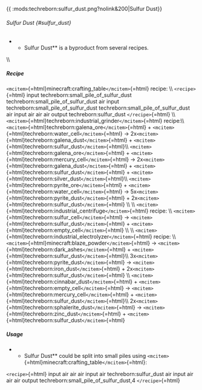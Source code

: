 {{ :mods:techreborn:sulfur_dust.png?nolink&200\|Sulfur Dust}}

###### Sulfur Dust {#sulfur_dust}

-   -   Sulfur Dust\*\* is a byproduct from several recipes.

\\\\

##### Recipe

`<mcitem>`{=html}minecraft:crafting_table`</mcitem>`{=html} recipe: \\\\
`<recipe>`{=html} input techreborn:small_pile_of_sulfur_dust
techreborn:small_pile_of_sulfur_dust air input
techreborn:small_pile_of_sulfur_dust
techreborn:small_pile_of_sulfur_dust air input air air air output
techreborn:sulfur_dust `</recipe>`{=html} \\\\
`<mcitem>`{=html}techreborn:industrial_grinder`</mcitem>`{=html}
recipe:\\\\ `<mcitem>`{=html}techreborn:galena_ore`</mcitem>`{=html} +
`<mcitem>`{=html}techreborn:water_cell`</mcitem>`{=html} -\>
2x`<mcitem>`{=html}techreborn:galena_dust`</mcitem>`{=html} +
`<mcitem>`{=html}techreborn:sulfur_dust`</mcitem>`{=html}\\\\
`<mcitem>`{=html}techreborn:galena_ore`</mcitem>`{=html} +
`<mcitem>`{=html}techreborn:mercury_cell`</mcitem>`{=html} -\>
2x`<mcitem>`{=html}techreborn:galena_dust`</mcitem>`{=html} +
`<mcitem>`{=html}techreborn:sulfur_dust`</mcitem>`{=html} +
`<mcitem>`{=html}techreborn:silver_dust`</mcitem>`{=html}\\\\
`<mcitem>`{=html}techreborn:pyrite_ore`</mcitem>`{=html} +
`<mcitem>`{=html}techreborn:water_cell`</mcitem>`{=html} -\>
5x`<mcitem>`{=html}techreborn:pyrite_dust`</mcitem>`{=html} +
2x`<mcitem>`{=html}techreborn:sulfur_dust`</mcitem>`{=html} \\\\ \\\\
`<mcitem>`{=html}techreborn:industrial_centrifuge`</mcitem>`{=html}
recipe: \\\\ `<mcitem>`{=html}techreborn:sulfur_cell`</mcitem>`{=html}
-\> `<mcitem>`{=html}techreborn:sulfur_dust`</mcitem>`{=html} +
`<mcitem>`{=html}techreborn:empty_cell`</mcitem>`{=html} \\\\ \\\\
`<mcitem>`{=html}techreborn:industrial_electrolyzer`</mcitem>`{=html}
recipe: \\\\ `<mcitem>`{=html}minecraft:blaze_powder`</mcitem>`{=html}
-\> `<mcitem>`{=html}techreborn:dark_ashes`</mcitem>`{=html} +
`<mcitem>`{=html}techreborn:sulfur_dust`</mcitem>`{=html}\\\\
3x`<mcitem>`{=html}techreborn:pyrite_dust`</mcitem>`{=html} -\>
`<mcitem>`{=html}techreborn:iron_dust`</mcitem>`{=html} +
2x`<mcitem>`{=html}techreborn:sulfur_dust`</mcitem>`{=html} \\\\
`<mcitem>`{=html}techreborn:cinnabar_dust`</mcitem>`{=html} +
`<mcitem>`{=html}techreborn:empty_cell`</mcitem>`{=html} -\>
`<mcitem>`{=html}techreborn:mercury_cell`</mcitem>`{=html} +
`<mcitem>`{=html}techreborn:sulfur_dust`</mcitem>`{=html}\\\\
2x`<mcitem>`{=html}techreborn:sphalerite_dust`</mcitem>`{=html} -\>
`<mcitem>`{=html}techreborn:zinc_dust`</mcitem>`{=html} +
`<mcitem>`{=html}techreborn:sulfur_dust`</mcitem>`{=html}

##### Usage

-   -   Sulfur Dust\*\* could be split into small piles using
        `<mcitem>`{=html}minecraft:crafting_table`</mcitem>`{=html}:

`<recipe>`{=html} input air air air input air techreborn:sulfur_dust air
input air air air output techreborn:small_pile_of_sulfur_dust,4
`</recipe>`{=html}
